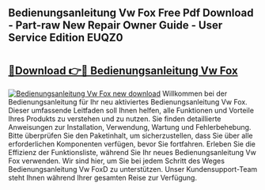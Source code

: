 ## Bedienungsanleitung Vw Fox Free Pdf Download - Part-raw New Repair Owner Guide - User Service Edition EUQZ0

# <h2><a href="http://df25x6.blite.top/?on=Bedienungsanleitung+Vw+Fox">🔗Download 👉🔴 Bedienungsanleitung Vw Fox</a></h2>

[![Bedienungsanleitung Vw Fox new download](https://i.imgur.com/lujVjoI.png)](http://df25x6.blite.top/?on=Bedienungsanleitung+Vw+Fox)
Willkommen bei der Bedienungsanleitung für Ihr neu aktiviertes Bedienungsanleitung Vw Fox. Dieser umfassende Leitfaden soll Ihnen helfen, alle Funktionen und Vorteile Ihres Produkts zu verstehen und zu nutzen. Sie finden detaillierte Anweisungen zur Installation, Verwendung, Wartung und Fehlerbehebung. Bitte überprüfen Sie den Paketinhalt, um sicherzustellen, dass Sie über alle erforderlichen Komponenten verfügen, bevor Sie fortfahren. Erleben Sie die Effizienz der Funktionsliste, während Sie Ihr neues Bedienungsanleitung Vw Fox verwenden. Wir sind hier, um Sie bei jedem Schritt des Weges Bedienungsanleitung Vw FoxD zu unterstützen. Unser Kundensupport-Team steht Ihnen während Ihrer gesamten Reise zur Verfügung.
